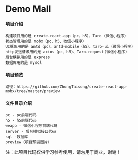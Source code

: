 # Demo Mall
#### 项目介绍
```
构建项目用的是 create-react-app（pc、h5）、Taro（微信小程序）
状态管理用的是 mobx（pc、h5、微信小程序）
UI框架用的是 antd（pc）、antd-mobile（h5）、taro-ui（微信小程序）
http发送请求用的是 axios（pc、h5）、Taro.request(微信小程序)
后台模拟用的是 express
数据库用的是 mysql
```
#### 项目预览
```
路径：https://github.com/ZhongTaisong/create-react-app-mobx/tree/master/preview
```
#### 文件目录介绍
```
pc - pc前端代码
h5 - h5前端代码
weapp - 微信小程序前端代码
server - 后台模拟接口代码
sql -数据库
preview（项目预览图片）
```

注：此项目代码仅供学习参考使用，请勿用于商业，谢谢！